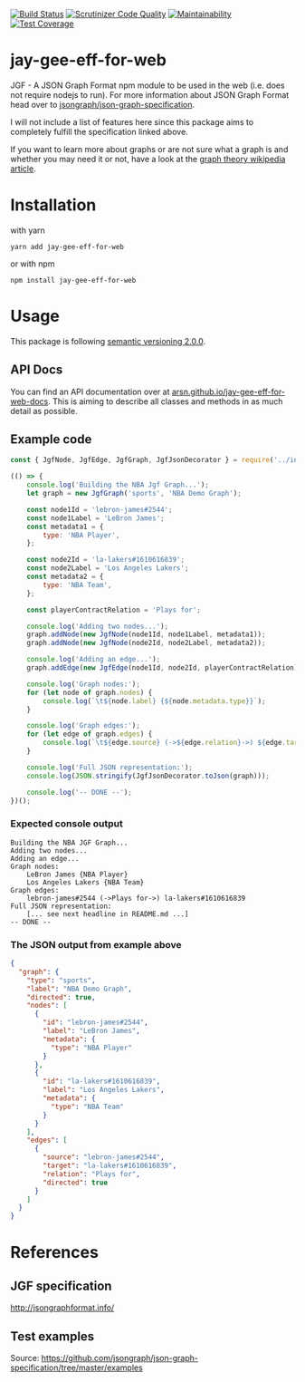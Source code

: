[![Build Status](https://travis-ci.org/ArSn/jay-gee-eff-for-web.svg?branch=master)](https://travis-ci.org/ArSn/jay-gee-eff-for-web)
[![Scrutinizer Code Quality](https://scrutinizer-ci.com/g/ArSn/jay-gee-eff-for-web/badges/quality-score.png?b=master)](https://scrutinizer-ci.com/g/ArSn/jay-gee-eff-for-web/?branch=master)
[![Maintainability](https://api.codeclimate.com/v1/badges/1994476894037cadfcea/maintainability)](https://codeclimate.com/github/ArSn/jay-gee-eff-for-web/maintainability)
[![Test Coverage](https://api.codeclimate.com/v1/badges/1994476894037cadfcea/test_coverage)](https://codeclimate.com/github/ArSn/jay-gee-eff-for-web/test_coverage)

# jay-gee-eff-for-web
JGF - A JSON Graph Format npm module to be used in the web (i.e. does not require nodejs to run). For more information about JSON Graph Format head over to [jsongraph/json-graph-specification](https://github.com/jsongraph/json-graph-specification#readme). 

I will not include a list of features here since this package aims to completely fulfill the specification linked above.

If you want to learn more about graphs or are not sure what a graph is and whether you may need it or not, have a look at the [graph theory wikipedia article](https://en.wikipedia.org/wiki/Graph_theory).

# Installation

with yarn
```
yarn add jay-gee-eff-for-web
```
or with npm
```
npm install jay-gee-eff-for-web
```

# Usage

This package is following [semantic versioning 2.0.0](https://semver.org/).

## API Docs

You can find an API documentation over at [arsn.github.io/jay-gee-eff-for-web-docs](https://arsn.github.io/jay-gee-eff-for-web-docs/). This is aiming to describe all classes and methods in as much detail as possible.

## Example code

```javascript
const { JgfNode, JgfEdge, JgfGraph, JgfJsonDecorator } = require('../index');

(() => {
    console.log('Building the NBA Jgf Graph...');
    let graph = new JgfGraph('sports', 'NBA Demo Graph');

    const node1Id = 'lebron-james#2544';
    const node1Label = 'LeBron James';
    const metadata1 = {
        type: 'NBA Player',
    };

    const node2Id = 'la-lakers#1610616839';
    const node2Label = 'Los Angeles Lakers';
    const metadata2 = {
        type: 'NBA Team',
    };

    const playerContractRelation = 'Plays for';

    console.log('Adding two nodes...');
    graph.addNode(new JgfNode(node1Id, node1Label, metadata1));
    graph.addNode(new JgfNode(node2Id, node2Label, metadata2));

    console.log('Adding an edge...');
    graph.addEdge(new JgfEdge(node1Id, node2Id, playerContractRelation));

    console.log('Graph nodes:');
    for (let node of graph.nodes) {
        console.log(`\t${node.label} {${node.metadata.type}}`);
    }

    console.log('Graph edges:');
    for (let edge of graph.edges) {
        console.log(`\t${edge.source} (->${edge.relation}->) ${edge.target}`);
    }

    console.log('Full JSON representation:');
    console.log(JSON.stringify(JgfJsonDecorator.toJson(graph)));

    console.log('-- DONE --');
})();
```

### Expected console output
```
Building the NBA JGF Graph...
Adding two nodes...
Adding an edge...
Graph nodes:
	LeBron James {NBA Player}
	Los Angeles Lakers {NBA Team}
Graph edges:
	lebron-james#2544 (->Plays for->) la-lakers#1610616839
Full JSON representation:
	[... see next headline in README.md ...]
-- DONE --
```

### The JSON output from example above
```json
{
  "graph": {
    "type": "sports",
    "label": "NBA Demo Graph",
    "directed": true,
    "nodes": [
      {
        "id": "lebron-james#2544",
        "label": "LeBron James",
        "metadata": {
          "type": "NBA Player"
        }
      },
      {
        "id": "la-lakers#1610616839",
        "label": "Los Angeles Lakers",
        "metadata": {
          "type": "NBA Team"
        }
      }
    ],
    "edges": [
      {
        "source": "lebron-james#2544",
        "target": "la-lakers#1610616839",
        "relation": "Plays for",
        "directed": true
      }
    ]
  }
}
```

# References
## JGF specification
http://jsongraphformat.info/

## Test examples
Source: https://github.com/jsongraph/json-graph-specification/tree/master/examples